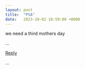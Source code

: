 ```yaml
---
layout: post
title:  "PSA"
date:   2023-10-02 18:59:00 +0000
---
```


we need a third mothers day

...

<a href="mailto:TheNovimatrem@protonmail.ch?subject=RE%3A%20Social%20post%20-%20PSA">Reply</a>

...

